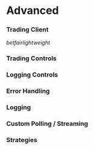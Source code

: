 # Advanced


### Trading Client

_betfairlightweight_

### Trading Controls

### Logging Controls

### Error Handling

### Logging

### Custom Polling / Streaming

### Strategies
